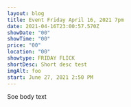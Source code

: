 ```yaml
---
layout: blog
title: Event Friday April 16, 2021 7pm
date: 2021-04-16T23:00:57.570Z
showDate: "00"
showTime: "00"
price: "00"
location: "00"
showtype: FRIDAY FLICK
shortDesc: Short desc test
imgAlt: foo
start: June 27, 2021 2:50 PM
---
```

Soe body text